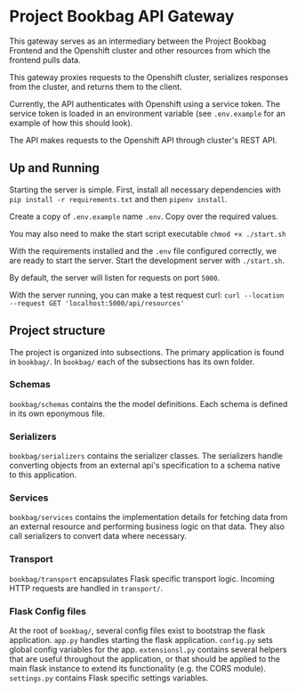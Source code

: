# Project Bookbag API Gateway

This gateway serves as an intermediary between the Project Bookbag Frontend and the Openshift cluster and other resources from which the frontend pulls data.

This gateway proxies requests to the Openshift cluster, serializes responses from the cluster, and returns them to the client.

Currently, the API authenticates with Openshift using a service token. 
The service token is loaded in an environment variable (see `.env.example` for an example of how this should look).

The API makes requests to the Openshift API through cluster's REST API.

## Up and Running
Starting the server is simple. First, install all necessary dependencies with `pip install -r requirements.txt` and then `pipenv install`.

Create a copy of `.env.example` name `.env`. Copy over the required values.

You may also need to make the start script executable `chmod +x ./start.sh`

With the requirements installed and the `.env` file configured correctly, we are ready to start the server. Start the development server with `./start.sh`.

By default, the server will listen for requests on port `5000`.

With the server running, you can make a test request curl: `curl --location --request GET 'localhost:5000/api/resources'`

## Project structure

The project is organized into subsections. The primary application is found in `bookbag/`.
In `bookbag/` each of the subsections has its own folder.

### Schemas
`bookbag/schemas` contains the the model definitions. Each schema is defined in its own eponymous file.

### Serializers
`bookbag/serializers` contains the serializer classes. The serializers handle converting objects from an external api's specification to a schema native to this application. 

### Services
`bookbag/services` contains the implementation details for fetching data from an external resource and performing business logic on that data. They also call serializers to convert data where necessary.

### Transport
`bookbag/transport` encapsulates Flask specific transport logic. Incoming HTTP requests are handled in `transport/`.

### Flask Config files
At the root of `bookbag/`, several config files exist to bootstrap the flask application.
`app.py` handles starting the flask application.
`config.py` sets global config variables for the app.
`extensionsl.py` contains several helpers that are useful throughout the application, or that should be applied to the main flask instance to extend its functionality (e.g. the CORS module).
`settings.py` contains Flask specific settings variables.

